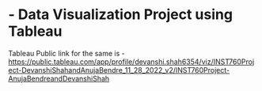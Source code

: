 # </Cancer> - Data Visualization Project using Tableau


Tableau Public link for the same is - https://public.tableau.com/app/profile/devanshi.shah6354/viz/INST760Project-DevanshiShahandAnujaBendre_11_28_2022_v2/INST760Project-AnujaBendreandDevanshiShah
